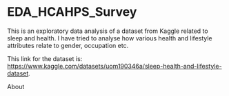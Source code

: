 # EDA_HCAHPS_Survey
This is an exploratory data analysis of a dataset from Kaggle related to sleep and health. I have tried to analyse how various health and lifestyle attributes relate to gender, occupation etc.

This link for the dataset is: https://www.kaggle.com/datasets/uom190346a/sleep-health-and-lifestyle-dataset.

About
